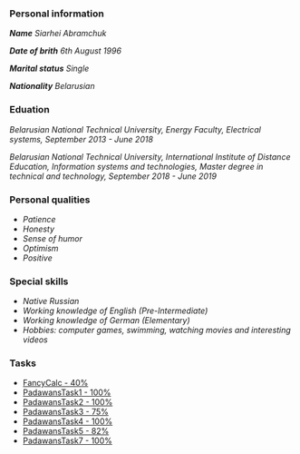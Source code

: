 ### Personal information

***Name*** *Siarhei Abramchuk*

***Date of brith*** *6th August 1996*

***Marital status*** *Single*

***Nationality***	*Belarusian*

### Eduation

*Belarusian National Technical University,  Energy Faculty, Electrical systems, September 2013 - June 2018*

*Belarusian National Technical University,  International Institute of Distance Education, Information systems and technologies, Master degree in technical and technology, September 2018 - June 2019*

### Personal qualities

- *Patience*
- *Honesty*
- *Sense of humor*
- *Optimism*
- *Positive*

### Special skills

- *Native Russian*
- *Working knowledge of English (Pre-Intermediate)*
- *Working knowledge of German (Elementary)*
- *Hobbies: computer games, swimming, watching movies and interesting videos*

### Tasks

- [FancyCalc - 40%](https://github.com/n3rmax/FancyCalc)
- [PadawansTask1 - 100%](https://github.com/n3rmax/PadawansTask1)
- [PadawansTask2 - 100%](https://github.com/n3rmax/PadawansTask2)
- [PadawansTask3 - 75%](https://github.com/n3rmax/PadawansTask3)
- [PadawansTask4 - 100%](https://github.com/n3rmax/PadawansTask4)
- [PadawansTask5 - 82%](https://github.com/n3rmax/PadawansTask5)
- [PadawansTask7 - 100%](https://github.com/n3rmax/PadawansTask7)
